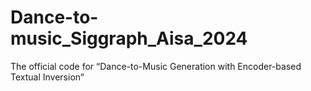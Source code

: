 # Dance-to-music_Siggraph_Aisa_2024
The official code for “Dance-to-Music Generation with Encoder-based Textual Inversion“
